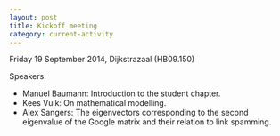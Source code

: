 ```yaml
---
layout: post
title: Kickoff meeting
category: current-activity
---
```


Friday 19 September 2014, Dijkstrazaal (HB09.150)

Speakers:

* Manuel Baumann: Introduction to the student chapter.
* Kees Vuik: On mathematical modelling.
* Alex Sangers: The eigenvectors corresponding to the second eigenvalue of the
  Google matrix and their relation to link spamming.
